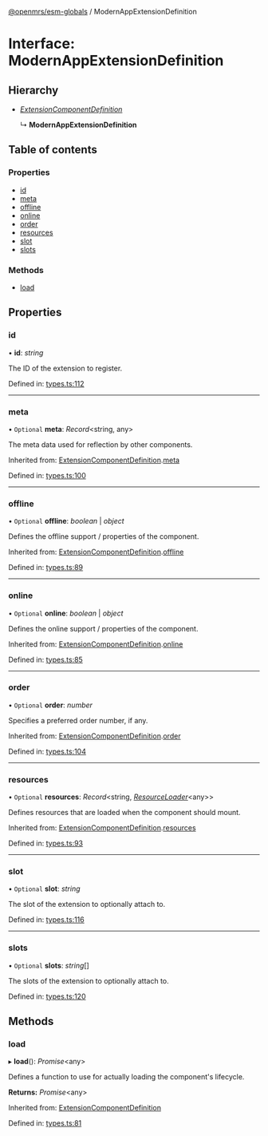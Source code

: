 [@openmrs/esm-globals](../API.md) / ModernAppExtensionDefinition

# Interface: ModernAppExtensionDefinition

## Hierarchy

- [*ExtensionComponentDefinition*](extensioncomponentdefinition.md)

  ↳ **ModernAppExtensionDefinition**

## Table of contents

### Properties

- [id](modernappextensiondefinition.md#id)
- [meta](modernappextensiondefinition.md#meta)
- [offline](modernappextensiondefinition.md#offline)
- [online](modernappextensiondefinition.md#online)
- [order](modernappextensiondefinition.md#order)
- [resources](modernappextensiondefinition.md#resources)
- [slot](modernappextensiondefinition.md#slot)
- [slots](modernappextensiondefinition.md#slots)

### Methods

- [load](modernappextensiondefinition.md#load)

## Properties

### id

• **id**: *string*

The ID of the extension to register.

Defined in: [types.ts:112](https://github.com/openmrs/openmrs-esm-core/blob/master/packages/framework/esm-globals/src/types.ts#L112)

___

### meta

• `Optional` **meta**: *Record*<string, any\>

The meta data used for reflection by other components.

Inherited from: [ExtensionComponentDefinition](extensioncomponentdefinition.md).[meta](extensioncomponentdefinition.md#meta)

Defined in: [types.ts:100](https://github.com/openmrs/openmrs-esm-core/blob/master/packages/framework/esm-globals/src/types.ts#L100)

___

### offline

• `Optional` **offline**: *boolean* \| *object*

Defines the offline support / properties of the component.

Inherited from: [ExtensionComponentDefinition](extensioncomponentdefinition.md).[offline](extensioncomponentdefinition.md#offline)

Defined in: [types.ts:89](https://github.com/openmrs/openmrs-esm-core/blob/master/packages/framework/esm-globals/src/types.ts#L89)

___

### online

• `Optional` **online**: *boolean* \| *object*

Defines the online support / properties of the component.

Inherited from: [ExtensionComponentDefinition](extensioncomponentdefinition.md).[online](extensioncomponentdefinition.md#online)

Defined in: [types.ts:85](https://github.com/openmrs/openmrs-esm-core/blob/master/packages/framework/esm-globals/src/types.ts#L85)

___

### order

• `Optional` **order**: *number*

Specifies a preferred order number, if any.

Inherited from: [ExtensionComponentDefinition](extensioncomponentdefinition.md).[order](extensioncomponentdefinition.md#order)

Defined in: [types.ts:104](https://github.com/openmrs/openmrs-esm-core/blob/master/packages/framework/esm-globals/src/types.ts#L104)

___

### resources

• `Optional` **resources**: *Record*<string, [*ResourceLoader*](resourceloader.md)<any\>\>

Defines resources that are loaded when the component should mount.

Inherited from: [ExtensionComponentDefinition](extensioncomponentdefinition.md).[resources](extensioncomponentdefinition.md#resources)

Defined in: [types.ts:93](https://github.com/openmrs/openmrs-esm-core/blob/master/packages/framework/esm-globals/src/types.ts#L93)

___

### slot

• `Optional` **slot**: *string*

The slot of the extension to optionally attach to.

Defined in: [types.ts:116](https://github.com/openmrs/openmrs-esm-core/blob/master/packages/framework/esm-globals/src/types.ts#L116)

___

### slots

• `Optional` **slots**: *string*[]

The slots of the extension to optionally attach to.

Defined in: [types.ts:120](https://github.com/openmrs/openmrs-esm-core/blob/master/packages/framework/esm-globals/src/types.ts#L120)

## Methods

### load

▸ **load**(): *Promise*<any\>

Defines a function to use for actually loading the component's lifecycle.

**Returns:** *Promise*<any\>

Inherited from: [ExtensionComponentDefinition](extensioncomponentdefinition.md)

Defined in: [types.ts:81](https://github.com/openmrs/openmrs-esm-core/blob/master/packages/framework/esm-globals/src/types.ts#L81)
